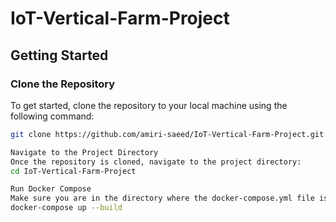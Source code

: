 # IoT-Vertical-Farm-Project

## Getting Started

### Clone the Repository

To get started, clone the repository to your local machine using the following command:

```bash
git clone https://github.com/amiri-saeed/IoT-Vertical-Farm-Project.git

Navigate to the Project Directory
Once the repository is cloned, navigate to the project directory:
cd IoT-Vertical-Farm-Project

Run Docker Compose
Make sure you are in the directory where the docker-compose.yml file is located. Then, build and run the Docker containers with the following command:
docker-compose up --build

